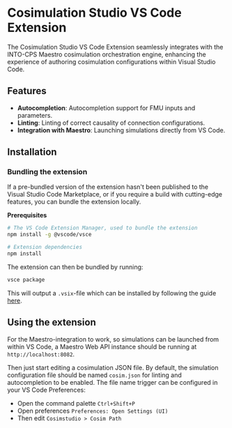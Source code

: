 # Cosimulation Studio VS Code Extension
The Cosimulation Studio VS Code Extension seamlessly integrates with the INTO-CPS Maestro cosimulation orchestration engine, enhancing the experience of authoring cosimulation configurations within Visual Studio Code.

## Features
- **Autocompletion**: Autocompletion support for FMU inputs and parameters.
- **Linting**: Linting of correct causality of connection configurations.
- **Integration with Maestro**: Launching simulations directly from VS Code.

## Installation

### Bundling the extension
If a pre-bundled version of the extension hasn't been published to the Visual Studio Code Marketplace, or if you require a build with cutting-edge features, you can bundle the extension locally.

**Prerequisites**
```bash
# The VS Code Extension Manager, used to bundle the extension
npm install -g @vscode/vsce

# Extension dependencies
npm install
```


The extension can then be bundled by running:
```bash
vsce package
```

This will output a `.vsix`-file which can be installed by following the guide [here](https://code.visualstudio.com/docs/editor/extension-marketplace#_install-from-a-vsix).

## Using the extension
For the Maestro-integration to work, so simulations can be launched from within VS Code, a Maestro Web API instance should be running at `http://localhost:8082`.

Then just start editing a cosimulation JSON file. By default, the simulation configuration file should be named `cosim.json` for linting and autocompletion to be enabled. The file name trigger can be configured in your VS Code Preferences:
- Open the command palette `Ctrl+Shift+P`
- Open preferences `Preferences: Open Settings (UI)`
- Then edit `Cosimstudio > Cosim Path`